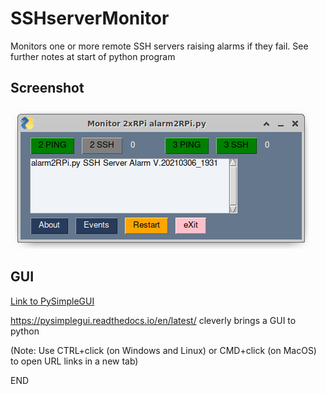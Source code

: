 # SSHserverMonitor
Monitors one or more remote SSH servers raising alarms if they fail. 
See further notes at start of python program
## Screenshot

![Alt text](alarm2RPi.png?raw=true "alarm2RPi.py screenshot")

## GUI
[Link to PySimpleGUI](https://pysimplegui.readthedocs.io/en/latest/)

https://pysimplegui.readthedocs.io/en/latest/ cleverly brings a GUI to python

(Note: Use CTRL+click (on Windows and Linux) or CMD+click (on MacOS) to open URL links in a new tab)

END
